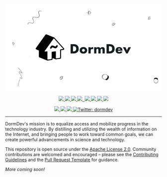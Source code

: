 <!-- Banner Image -->

<p align="center">
<a href="https://dormdev.com"><img src="./public/assets/header.png" width="500" alt="DormDev header"></a>
</p>

<p align="center">
  <a aria-label="Deployed on Zeit Now" href="https://github.com/apps/now">
    <img src="https://img.shields.io/badge/deployed-success.svg?style=flat-square&logo=ZEIT&labelColor=000000&logoWidth=20">
  </a>
  <a aria-label="CircleCI" href="https://circleci.com/gh/dormdev/dormdev/tree/master">
    <img src="https://img.shields.io/circleci/build/github/dormdev/dormdev/master?style=flat-square">
  </a>
  <a aria-label="Uptime status" href="https://status.dormdev.com">
    <img src="https://img.shields.io/uptimerobot/ratio/m784086893-5f638a54e5248faf8e7ec23d?style=flat-square">
  </a>
  <a aria-label="PRs Welcome" href="./.github/PULL_REQUEST_TEMPLATE.md">
    <img src="https://img.shields.io/badge/PRs-welcome-brightgreen.svg?style=flat-square">
  </a>
  <a aria-label="Built with Next.js" href="https://github.com/zeit/next.js">
    <img alt="" src="https://img.shields.io/github/package-json/dependency-version/dormdev/dormdev/next?style=flat-square&logo=Next.js&labelColor=000000&logoWidth=20">
  </a>
  <a aria-label="Node.js Version" href="https://github.com/nodejs/node">
    <img src="https://img.shields.io/badge/node-12.x-blue?style=flat-square">
  </a>
  <a aria-label="DormDev Version" href="./package.json#L3">
    <img src="https://img.shields.io/github/package-json/v/dormdev/dormdev?style=flat-square">
  </a>
  <a aria-label="DormDev contributors" href="https://github.com/dormdev/dormdev/graphs/contributors">
    <img src="https://img.shields.io/github/contributors/dormdev/dormdev?color=blue&style=flat-square">
  </a>
  <a aria-label="License: Apache 2.0" href="./LICENSE">
    <img src="https://img.shields.io/badge/License-Apache%202.0-lightgrey.svg?style=flat-square">
  </a>
</p>

<p align="center">
  <a aria-label="Join the community on Spectrum" href="https://spectrum.chat/dormdev" target="_blank">
    <img src="https://img.shields.io/badge/join%20the%20community-on%20spectrum-blue.svg?style=flat-square&colorB=3818E5">
  </a>
  <a aria-label="Join DormDev Facebook group" href="https://www.facebook.com/groups/dormdev" target="_blank">
    <img src="https://img.shields.io/badge/join%20the%20group-on%20facebook-blue.svg?style=flat-square&colorB=1778F2">
  </a>
  <a aria-label="Join r/dormdev on Reddit" href="https://www.reddit.com/r/DormDev" target="_blank">
    <img src="https://img.shields.io/reddit/subreddit-subscribers/dormdev?style=flat-square&label=join%20r/dormdev&logo=REDDIT&logoColor=FFFFFF&labelColor=FF5700&logoWidth=15&color=lightgray">
  </a>
  <a aria-label="Follow @dormdev on Twitter" href="https://twitter.com/intent/follow?screen_name=dormdev" target="_blank">
    <img  alt="Twitter: dormdev" src="https://img.shields.io/twitter/follow/dormdev.svg?style=flat-square&label=follow%20dormdev&logo=TWITTER&logoColor=FFFFFF&labelColor=00aced&logoWidth=15&color=lightgray" />
  </a>
</p>

---

DormDev's mission is to equalize access and mobilize progress in the technology industry. By distilling and utilizing the wealth of information on the Internet, and bringing people to work toward common goals, we can create powerful advancements in science and technology.

This repository is open source under the [Apache License 2.0](./LICENSE). Community contributions are welcomed and encouraged – please see the [Contributing Guidelines](./CONTRIBUTING.md) and the [Pull Request Template](./.github/PULL_REQUEST_TEMPLATE.md) for guidance.

_More coming soon!_
